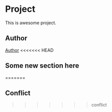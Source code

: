 # Project
This is awesome project.
## Author
[Author](author.md)
<<<<<<< HEAD
## Some new section here
=======
## Conflict
>>>>>>> conflict

